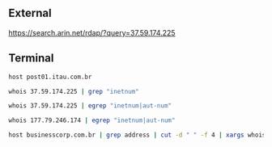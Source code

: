 ## External
https://search.arin.net/rdap/?query=37.59.174.225
## Terminal
```bash
host post01.itau.com.br
```
```bash
whois 37.59.174.225 | grep "inetnum"
```
```bash
whois 37.59.174.225 | egrep "inetnum|aut-num"
```
```bash
whois 177.79.246.174 | egrep "inetnum|aut-num"
```

```bash
host businesscorp.com.br | grep address | cut -d " " -f 4 | xargs whois | grep inetnum
```